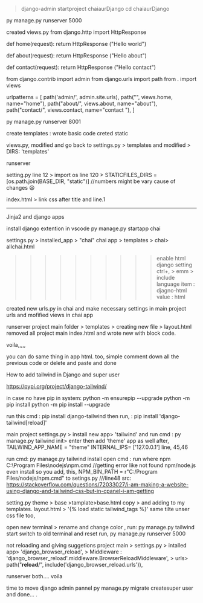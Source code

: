 > django-admin startproject chaiaurDjango
cd chaiaurDjango

py manage.py runserver 5000

created views.py
from django.http import HttpResponse


def home(request):
    return HttpResponse ("Hello world")

def about(request):
    return HttpResponse ("Hello about")

def contact(request):
    return HttpResponse ("Hello contact")

from django.contrib import admin
from django.urls import path
from . import views

urlpatterns = [
    path('admin/', admin.site.urls),
    path("", views.home, name="home"),
    path("about/", views.about, name="about"),
    path("contact/", views.contact, name="contact "),
]

py manage.py runserver 8001

create templates : wrote basic code
creted static

views.py, modified and go back to settings.py > templates and modified > DIRS: 'templates'

runserver

setting.py 
line 12 > import os
line 120 >  STATICFILES_DIRS = [os.path.join(BASE_DIR, "static")] //numbers might be vary cause of changes 😆

index.html > link css after title and line.1 


---------------------------------------
Jinja2 and django apps

install django extention in vscode
py manage.py startapp chai

settings.py > installed_app > "chai"
chai app > templates > chai> allchai.html

>>>>>>>>>>enable html django setting 
ctrl+, > emm > include language
item : djagno-html   value : html

created new urls.py in chai and make necessary settings in main project urls and mofified views in chai app

runserver
project main folder > templates > creating new file > layout.html
removed all project main index.html and wrote new with block code.

voila,,,,,

you can do same thing in app html. too,
simple comment down all the previous code or delete 
and paste and done

<!-- ------------------------------------------ -->
How to add tailwind in Django and super user

https://pypi.org/project/django-tailwind/

in case no have pip in system: python -m ensurepip --upgrade
                               python -m pip install
                               python -m pip install --upgrade

run this cmd : pip install django-tailwind
then run, : pip install 'django-tailwind[reload]'

main project settings.py > install new app> 'tailwind' and run cmd : py manage.py tailwind init> enter then add 'theme' app as well
after,
TAILWIND_APP_NAME = "theme"
INTERNAL_IPS= ['127.0.0.1'] line, 45,46

run cmd: py manage.py tailwind install
open cmd : run where npm
C:\Program Files\nodejs\npm.cmd
//getting error like not found npm/node.js even install so you add, this, NPM_BIN_PATH = r"C:/Program Files/nodejs/npm.cmd"
 to setings.py   ///line48
src: https://stackoverflow.com/questions/72033027/i-am-making-a-website-using-django-and-tailwind-css-but-in-cpanel-i-am-getting 

setting.py theme > base >tamplate>base.html copy > and adding to my templates. layout.html > '{% load static tailwind_tags %}'
same tilte unser css file too,

open new terminal > rename and change color , run: py manage.py tailwind start
switch to old terminal and reset run, py manage.py runserver 5000

not reloading and giving suggetions
project main > settings.py > intalled app> 'django_browser_reload',
                           > Middleware : 'django_browser_reload'.middleware.BrowserReloadMiddleware', 
            > urls> path("__reload__/", include('django_browser_reload.urls')),

runserver both....
voila 


time to move django admin pannel
py manage.py migrate
createsuper user and done... .
